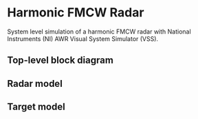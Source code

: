 # Harmonic FMCW Radar
System level simulation of a harmonic FMCW radar with National Instruments (NI) AWR Visual System Simulator (VSS).

## Top-level block diagram

## Radar model

## Target model
